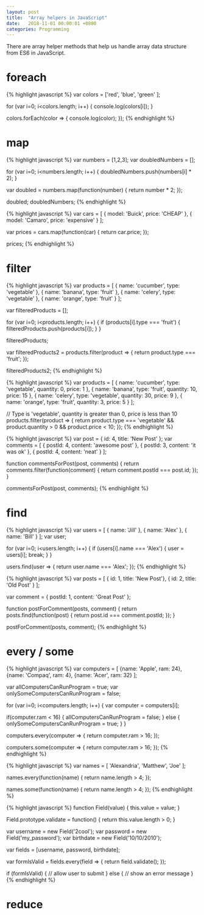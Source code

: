 ```yaml
---
layout: post
title:  "Array helpers in JavaScript"
date:   2018-11-01 00:00:01 +0800
categories: Programming
---
```



There are array helper methods that help us handle array data structure from ES6 in JavaScript.

# foreach

{% highlight javascript %}
var colors = ['red', 'blue', 'green' ];

for (var i=0; i<colors.length; i++) {
  console.log(colors[i]);
}

colors.forEach(color => {
  console.log(color);
});
{% endhighlight %}




# map
{% highlight javascript %}
var numbers = [1,2,3];
var doubledNumbers = [];

for (var i=0; i<numbers.length; i++) {
  doubledNumbers.push(numbers[i] * 2);
}

var doubled = numbers.map(function(number) {
  return number * 2;
});

doubled;
doubledNumbers;
{% endhighlight %}

{% highlight javascript %}
var cars = [
  { model: 'Buick', price: 'CHEAP' },
  { model: 'Camaro', price: 'expensive' }
];

var prices = cars.map(function(car) {
  return car.price;
});

prices;
{% endhighlight %}



# filter

{% highlight javascript %}
var products = [
  { name: 'cucumber', type: 'vegetable' },
  { name: 'banana', type: 'fruit' },
  { name: 'celery', type: 'vegetable' },
  { name: 'orange', type: 'fruit' }
];

var filteredProducts = [];

for (var i=0; i<products.length; i++) {
  if (products[i].type === 'fruit') {
    filteredProducts.push(products[i]);
  }
}

filteredProducts;

var filteredProducts2 = products.filter(product => {
  return product.type === 'fruit';
});

filteredProducts2;
{% endhighlight %}


{% highlight javascript %}
var products = [
  { name: 'cucumber', type: 'vegetable', quantity: 0, price: 1 },
  { name: 'banana', type: 'fruit', quantity: 10, price: 15 },
  { name: 'celery', type: 'vegetable', quantity: 30, price: 9 },
  { name: 'orange', type: 'fruit', quantity: 3, price: 5 }
];

// Type is 'vegetable', quantity is greater than 0, price is less than 10
products.filter(product => {
  return product.type === 'vegetable'
  	&& product.quantity > 0
  	&& product.price < 10;
});
{% endhighlight %}



{% highlight javascript %}
var post = { id: 4, title: 'New Post' };
var comments = [
  { postId: 4, content: 'awesome post' },
  { postId: 3, content: 'it was ok' },
  { postId: 4, content: 'neat' }
];

function commentsForPost(post, comments) {
  return comments.filter(function(comment) {
    return comment.postId === post.id;
  });
}

commentsForPost(post, comments);
{% endhighlight %}



# find
{% highlight javascript %}
var users = [
  { name: 'Jill' },
  { name: 'Alex' },
  { name: 'Bill' }
];
var user;

for (var i=0; i<users.length; i++) {
  if (users[i].name === 'Alex') {
    user = users[i];
    break;
  }
}

users.find(user => {
  return user.name === 'Alex';
});
{% endhighlight %}


{% highlight javascript %}
var posts = [
  { id: 1, title: 'New Post'},
  { id: 2, title: 'Old Post' }
];

var comment = { postId: 1, content: 'Great Post' };

function postForComment(posts, comment) {
  return posts.find(function(post) {
    return post.id === comment.postId;
  });
}

postForComment(posts, comment);
{% endhighlight %}


# every / some

{% highlight javascript %}
var computers = [
  {name: 'Apple', ram: 24},
  {name: 'Compaq', ram: 4},
  {name: 'Acer', ram: 32}
];

var allComputersCanRunProgram = true;
var onlySomeComputersCanRunProgram = false;

for (var i=0; i<computers.length; i++) {
  var computer = computers[i];
  
  if(computer.ram < 16) {
    allComputersCanRunProgram = false;
  } else {
    onlySomeComputersCanRunProgram = true;
  }
}

computers.every(computer => {
  return computer.ram > 16;
});

computers.some(computer => {
  return computer.ram > 16;
});
{% endhighlight %}



{% highlight javascript %}
var names = [
  'Alexandria',
  'Matthew',
  'Joe'
];

names.every(function(name) {
  return name.length > 4;
});

names.some(function(name) {
  return name.length > 4;
});
{% endhighlight %}


{% highlight javascript %}
function Field(value) {
  this.value = value;
}

Field.prototype.validate = function() {
  return this.value.length > 0;
}

var username = new Field('2cool');
var password = new Field('my_password');
var birthdate = new Field('10/10/2010');

var fields = [username, password, birthdate];

var formIsValid = fields.every(field => {
  return field.validate();
});

if (formIsValid) {
  // allow user to submit
} else {
  // show an error message
}
{% endhighlight %}






# reduce
